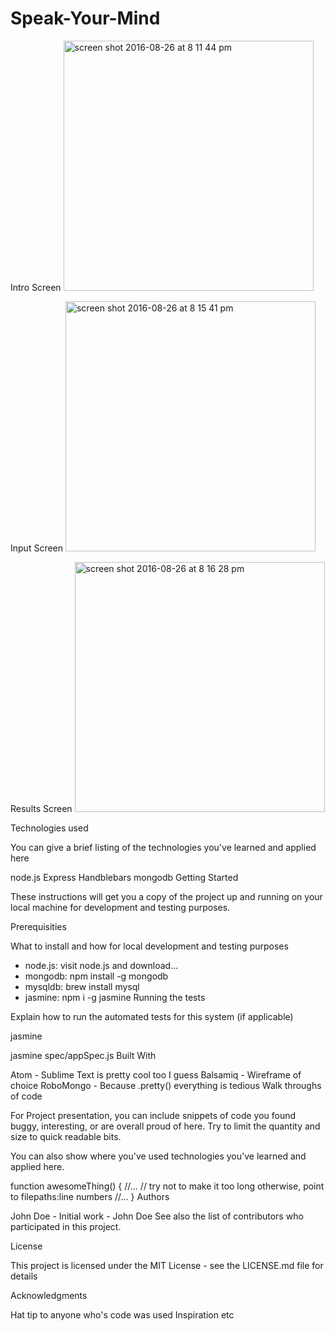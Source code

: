 # Speak-Your-Mind



Intro Screen
<img width="400" alt="screen shot 2016-08-26 at 8 11 44 pm" src="https://cloud.githubusercontent.com/assets/16453456/18024888/03126b42-6bcb-11e6-9f5c-662d0cd86d39.png">

Input Screen
<img width="400" alt="screen shot 2016-08-26 at 8 15 41 pm" src="https://cloud.githubusercontent.com/assets/16453456/18024903/91f7c104-6bcb-11e6-9c44-8fe1c7e6bb8d.png">

Results Screen
<img width="400" alt="screen shot 2016-08-26 at 8 16 28 pm" src="https://cloud.githubusercontent.com/assets/16453456/18024910/d5f8178c-6bcb-11e6-963d-254b7c3eb412.png">

Technologies used

You can give a brief listing of the technologies you've learned and applied here

node.js
Express
Handblebars
mongodb
Getting Started

These instructions will get you a copy of the project up and running on your local machine for development and testing purposes.

Prerequisities

What to install and how for local development and testing purposes

- node.js: visit node.js and download...
- mongodb: npm install -g mongodb
- mysqldb: brew install mysql
- jasmine: npm i -g jasmine
Running the tests

Explain how to run the automated tests for this system (if applicable)

jasmine

jasmine spec/appSpec.js
Built With

Atom - Sublime Text is pretty cool too I guess
Balsamiq - Wireframe of choice
RoboMongo - Because .pretty() everything is tedious
Walk throughs of code

For Project presentation, you can include snippets of code you found buggy, interesting, or are overall proud of here. Try to limit the quantity and size to quick readable bits.

You can also show where you've used technologies you've learned and applied here.

function awesomeThing() {
    //...
    // try not to make it too long otherwise, point to filepaths:line numbers
    //...
}
Authors

John Doe - Initial work - John Doe
See also the list of contributors who participated in this project.

License

This project is licensed under the MIT License - see the LICENSE.md file for details

Acknowledgments

Hat tip to anyone who's code was used
Inspiration
etc
